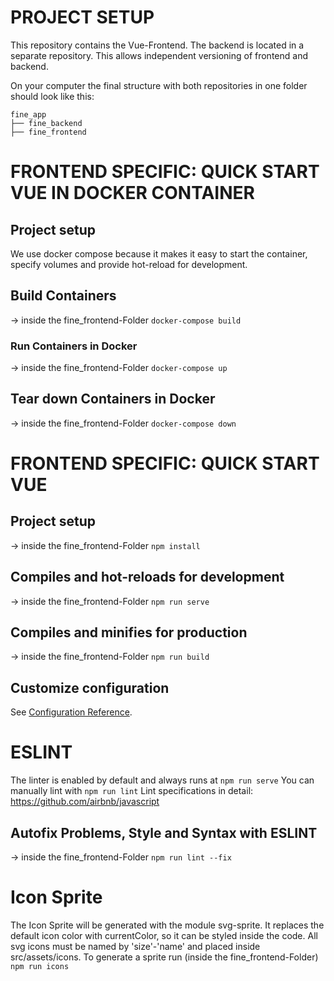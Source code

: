 # PROJECT SETUP
This repository contains the Vue-Frontend. The backend is located in a separate repository. This allows independent versioning of frontend and backend.

On your computer the final structure with both repositories in one folder should look like this:
```	
fine_app
├── fine_backend
├── fine_frontend
```
# FRONTEND SPECIFIC: QUICK START VUE IN DOCKER CONTAINER 

## Project setup
We use docker compose because it makes it easy to start the container, specify volumes and provide hot-reload for development. 
## Build Containers
-> inside the fine_frontend-Folder
`docker-compose build`

### Run Containers in Docker 
-> inside the fine_frontend-Folder
`docker-compose up`

## Tear down Containers in Docker
-> inside the fine_frontend-Folder
`docker-compose down`


# FRONTEND SPECIFIC: QUICK START VUE
## Project setup 
-> inside the fine_frontend-Folder
`npm install`

## Compiles and hot-reloads for development
-> inside the fine_frontend-Folder
`npm run serve`

## Compiles and minifies for production
-> inside the fine_frontend-Folder
`npm run build`

## Customize configuration
See [Configuration Reference](https://cli.vuejs.org/config/).


# ESLINT
The linter is enabled by default and always runs at `npm run serve`
You can manually lint with `npm run lint`
Lint specifications in detail: https://github.com/airbnb/javascript 

## Autofix Problems, Style and Syntax with ESLINT 
-> inside the fine_frontend-Folder
`npm run lint --fix`

# Icon Sprite
The Icon Sprite will be generated with the module svg-sprite. It replaces the default icon color with currentColor, so it can be styled inside the code. All svg icons must be named by 'size'-'name' and placed inside src/assets/icons.
To generate a sprite run (inside the fine_frontend-Folder)
`npm run icons`